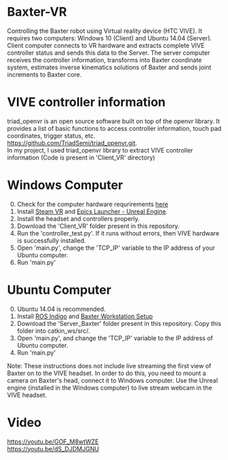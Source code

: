 # Baxter-VR
Controlling the Baxter robot using Virtual reality device (HTC VIVE). It requires two computers: Windows 10 (Client) and Ubuntu 14.04 (Server). Client computer connects to VR hardware and extracts complete VIVE controller status and sends this data to the Server. The server computer receives the controller information, transforms into Baxter coordinate system, estimates inverse kinematics solutions of Baxter and sends joint increments to Baxter core. 

# VIVE controller information
triad_openvr is an open source software built on top of the openvr library. It provides a list of basic functions to access controller information, touch pad coordinates, trigger status, etc. https://github.com/TriadSemi/triad_openvr.git. <br />
In my project, I used triad_openvr library to extract VIVE controller information (Code is present in 'Client_VR' directory)

# Windows Computer
0. Check for the computer hardware requrirements [here](http://store.steampowered.com/app/323910/SteamVR_Performance_Test/)
1. Install [Steam VR](https://support.steampowered.com/kb_article.php?ref=2001-UXCM-4439) and [Epics Launcher - Unreal Engine](https://www.epicgames.com/unrealtournament/download). 
2. Install the headset and controllers properly. 
3. Download the 'Client_VR' folder present in this repository. 
4. Run the 'controller_test.py'. If it runs without errors, then VIVE hardware is successfully installed. 
5. Open 'main.py', change the 'TCP_IP' variable to the IP address of your Ubuntu computer. 
6. Run 'main.py'

# Ubuntu Computer
0. Ubuntu 14.04 is recommended. 
1. Install [ROS Indigo](http://wiki.ros.org/indigo/Installation/Ubuntu) and [Baxter Workstation Setup](http://sdk.rethinkrobotics.com/wiki/Workstation_Setup)
2. Download the 'Server_Baxter' folder present in this repository. Copy this folder into catkin_ws/src/.
3. Open 'main.py', and change the 'TCP_IP' variable to the IP address of Ubuntu computer. 
4. Run 'main.py'

Note: These instructions does not include live streaming the first view of Baxter on to the VIVE headset. In order to do this, you need to mount a camera on Baxter's head, connect it to Windows computer. Use the Unreal engine (installed in the Windows computer) to live stream webcam in the VIVE headset. 

# Video
https://youtu.be/GOF_M8wtWZE <br />
https://youtu.be/dS_DJDMJGNU
